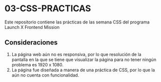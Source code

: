 # 03-CSS-PRACTICAS
Este repositorio contiene las prácticas de las semana CSS del programa Launch X Frontend Mission

## Consideraciones
1) La página web aún no es responsiva, por lo que resolución de la pantalla en la que se tiene que visualizar la página para no tener ningún problema es 1920 x 1080.
2) La página fue diseñada a manera de una práctica de CSS, por lo que la aún no cuenta con funcionalidad.
